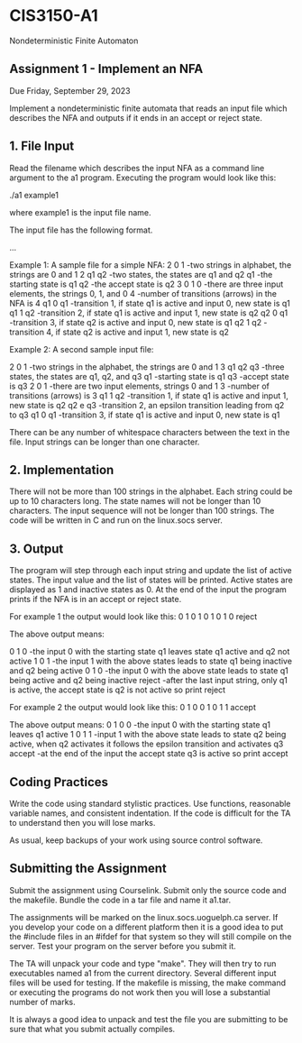 # CIS3150-A1
Nondeterministic Finite Automaton

## Assignment 1 - Implement an NFA 
Due Friday, September 29, 2023

Implement a nondeterministic finite automata that reads an input file which describes the NFA and outputs if it ends in an accept or reject state.


## 1. File Input
Read the filename which describes the input NFA as a command line argument to
the a1 program. Executing the program would look like this:

  ./a1 example1

where example1 is the input file name.
 

The input file has the following format.

<alphabet-size> <alphabet-list>
<number-of-states> <state-list>
<starting-state>
<accept-state>
<length-input-string> <input-string>
<number-of-transitions>
<transition-1>
<transition-2>
   ...
<transition-n>

Example 1: A sample file for a simple NFA:
2   0 1               -two strings in alphabet, the strings are 0 and 1
2   q1 q2            -two states, the states are q1 and q2
q1                      -the starting state is q1
q2                      -the accept state is q2
3 0 1 0               -there are three input elements, the strings 0, 1, and 0
4                        -number of transitions (arrows) in the NFA is 4
q1 0 q1              -transition 1, if state q1 is active and input 0, new state is q1
q1 1 q2              -transition 2, if state q1 is active and input 1, new state is q2
q2 0 q1              -transition 3, if state q2 is active and input 0, new state is q1
q2 1 q2              -transition 4, if state q2 is active and input 1, new state is q2


Example 2: A second sample input file:

2    0 1                 -two strings in the alphabet, the strings are 0 and 1
3    q1 q2 q3        -three states, the states are q1, q2, and q3
q1                        -starting state is q1
q3                         -accept state is q3
2 0 1                     -there are two input elements, strings 0 and 1
3                           -number of transitions (arrows) is 3
q1 1 q2                 -transition 1, if state q1 is active and input 1, new state is q2
q2 e q3                 -transition 2, an epsilon transition leading from q2 to q3
q1 0 q1                 -transition 3, if state q1 is active and input 0, new state is q1

There can be any number of whitespace characters between the text in the file.
Input strings can be longer than one character.

## 2. Implementation
There will not be more than 100 strings in the alphabet. Each string
could be up to 10 characters long. The state names will not be longer than
10 characters. The input sequence will not be longer than 100 strings.
The code will be written in C and run on the linux.socs server.

## 3. Output
The program will step through each input string and update the list of
active states. The input value and the list of states will be printed.
Active states are displayed as 1 and inactive states as 0.
At the end of the input the program prints if the NFA is in an accept or
reject state.


For example 1 the output would look like this:
0    1 0
1    0 1
0    1 0
reject

The above output means:

0    1 0        -the input 0 with the starting state q1 leaves state q1 active and q2 not active
1    0 1        -the input 1 with the above states leads to state q1 being inactive and q2 being active
0    1 0        -the input 0 with the above state leads to state q1 being active and q2 being inactive
reject          -after the last input string, only q1 is active, the accept state is q2 is not active so print reject


For example 2 the output would look like this:
0    1 0 0
1    0 1 1
accept

The above output means:
0    1 0 0     -the input 0 with the starting state q1 leaves q1 active
1    0 1 1     -input 1 with the above state leads to state q2 being active, when q2 activates it follows the epsilon transition and activates q3
accept         -at the end of the input the accept state q3 is active so print accept

## Coding Practices
Write the code using standard stylistic practices. Use functions, 
reasonable variable names, and consistent indentation.
If the code is difficult for the TA to understand then you
will lose marks.

As usual, keep backups of your work using source control software.


## Submitting the Assignment
Submit the assignment using Courselink. Submit only the source code
and the makefile. Bundle the code in a tar file and name it a1.tar.

The assignments will be marked on the linux.socs.uoguelph.ca server.
If you develop your code on a different platform then it is a good
idea to put the #include files in an #ifdef for that system
so they will still compile on the server. Test your program on the
server before you submit it. 

The TA will unpack your code and type "make". They will then try to
run executables named a1 from the current directory. Several different
input files will be used for testing.  If the makefile is missing, the
make command or executing the programs do not work then you will lose
a substantial number of marks.

It is always a good idea to unpack and test the file you are submitting
to be sure that what you submit actually compiles. 
